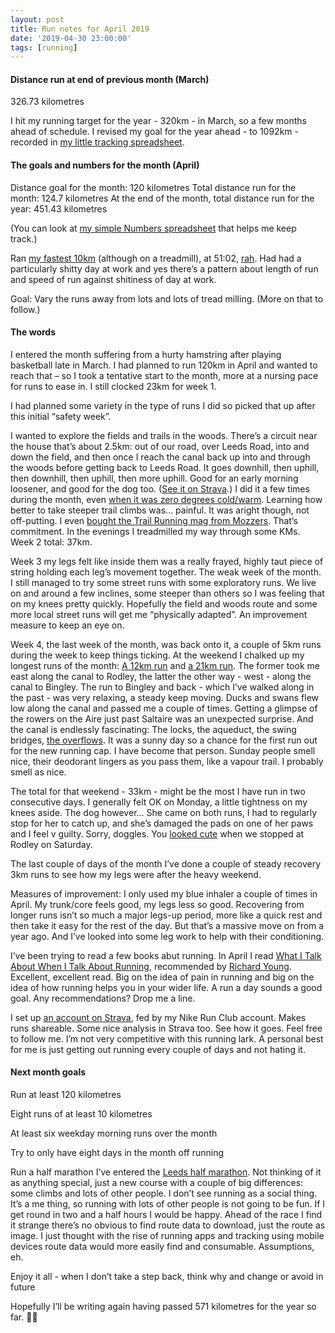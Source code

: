 ```yaml
---
layout: post
title: Run notes for April 2019
date: '2019-04-30 23:00:00'
tags: [running]
---
```

#### Distance run at end of previous month (March)

326.73 kilometres

I hit my running target for the year - 320km - in March, so a few months ahead of schedule. I revised my goal for the year ahead - to 1092km - recorded in [my little tracking spreadsheet](https://www.icloud.com/numbers/0cWhQqgPDF2FKXSnUdB79lWVw#2019_running).


#### The goals and numbers for the month (April)

Distance goal for the month: 120 kilometres
Total distance run for the month: 124.7 kilometres
At the end of the month, total distance run for the year: 451.43 kilometres

(You can look at [my simple Numbers spreadsheet](https://www.icloud.com/numbers/0cWhQqgPDF2FKXSnUdB79lWVw#2019_running) that helps me keep track.)

Ran [my fastest 10km](https://www.strava.com/activities/2301128691) (although on a treadmill), at 51:02, [rah](https://www.instagram.com/p/BwFwnkCFJVa/). Had had a particularly shitty day at work and yes there’s a pattern about length of run and speed of run against shitiness of day at work.

Goal: Vary the runs away from lots and lots of tread milling. (More on that to follow.)


#### The words

I entered the month suffering from a hurty hamstring after playing basketball late in March. I had planned to run 120km in April and wanted to reach that – so I took a tentative start to the month, more at a nursing pace for runs to ease in. I still clocked 23km for week 1.

I had planned some variety in the type of runs I did so picked that up after this initial “safety week”.

I wanted to explore the fields and trails in the woods. There’s a circuit near the house that’s about 2.5km: out of our road, over Leeds Road, into and down the field, and then once I reach the canal back up into and through the woods before getting back to Leeds Road. It goes downhill, then uphill, then downhill, then uphill, then more uphill. Good for an early morning loosener, and good for the dog too. ([See it on Strava](https://www.strava.com/activities/2301128837).) I did it a few times during the month, even [when it was zero degrees cold/warm](https://www.instagram.com/p/BwGrvGEHN2g/). Learning how better to take steeper trail climbs was… painful. It was aright though, not off-putting. I even [bought the Trail Running mag from Mozzers](https://www.instagram.com/p/BvznwZHnUZP/). That’s commitment. In the evenings I treadmilled my way through some KMs. Week 2 total: 37km.

Week 3 my legs felt like inside them was a really frayed, highly taut piece of string holding each leg’s movement together. The weak week of the month. I still managed to try some street runs with some exploratory runs. We live on and around a few inclines, some steeper than others so I was feeling that on my knees pretty quickly. Hopefully the field and woods route and some more local street runs will get me “physically adapted”. An improvement measure to keep an eye on.

Week 4, the last week of the month, was back onto it, a couple of 5km runs during the week to keep things ticking. At the weekend I chalked up my longest runs of the month: [A 12km run](https://www.strava.com/activities/2321883620) and [a 21km run](https://www.strava.com/activities/2324934295). The former took me east along the canal to Rodley, the latter the other way - west - along the canal to Bingley. The run to Bingley and back - which I’ve walked along in the past - was very relaxing, a steady keep moving. Ducks and swans flew low along the canal and passed me a couple of times. Getting a glimpse of the rowers on the Aire just past Saltaire was an unexpected surprise. And the canal is endlessly fascinating: The locks, the aqueduct, the swing bridges, [the overflows](https://www.instagram.com/p/BwyziCknrMR/). It was a sunny day so a chance for the first run out for the new running cap. I have become that person. Sunday people smell nice, their deodorant lingers as you pass them, like a vapour trail. I probably smell as nice.

The total for that weekend - 33km - might be the most I have run in two consecutive days. I generally felt OK on Monday, a little tightness on my knees aside. The dog however… She came on both runs, I had to regularly stop for her to catch up, and she’s damaged the pads on one of her paws and I feel v guilty. Sorry, doggles. You [looked cute](https://www.instagram.com/p/BwwPNZUnuKH/) when we stopped at Rodley on Saturday.

The last couple of days of the month I’ve done a couple of steady recovery 3km runs to see how my legs were after the heavy weekend.

Measures of improvement: I only used my blue inhaler a couple of times in April. My trunk/core feels good, my legs less so good. Recovering from longer runs isn’t so much a major legs-up period, more like a quick rest and then take it easy for the rest of the day. But that’s a massive move on from a year ago. And I’ve looked into some leg work to help with their conditioning.

I’ve been trying to read a few books abut running. In April I read [What I Talk About When I Talk About Running](https://www.amazon.co.uk/gp/product/B005TKD8ZK/ref=ppx_yo_dt_b_d_asin_title_o06?ie=UTF8&psc=1), recommended by [Richard Young](https://twitter.com/richrrd). Excellent, excellent read. Big on the idea of pain in running and big on the idea of how running helps you in your wider life. A run a day sounds a good goal. Any recommendations? Drop me a line.

I set up [an account on Strava](https://www.strava.com/athletes/41247532), fed by my Nike Run Club account. Makes runs shareable. Some nice analysis in Strava too. See how it goes. Feel free to follow me. I’m not very competitive with this running lark. A personal best for me is just getting out running every couple of days and not hating it.

#### Next month goals

Run at least 120 kilometres

Eight runs of at least 10 kilometres

At least six weekday morning runs over the month

Try to only have eight days in the month off running

Run a half marathon
I’ve entered the [Leeds half marathon](https://www.runforall.com/events/half-marathon/leeds-half-marathon/). Not thinking of it as anything special, just a new course with a couple of big differences: some climbs and lots of other people. I don’t see running as a social thing. It’s a me thing, so running with lots of other people is not going to be fun. If I get round in two and a half hours I would be happy. Ahead of the race I find it strange there’s no obvious to find route data to download, just the route as image. I just thought with the rise of running apps and tracking using mobile devices route data would more easily find and consumable. Assumptions, eh.

Enjoy it all - when I don’t take a step back, think why and change or avoid in future

Hopefully I’ll be writing again having passed 571 kilometres for the year so far. 🤞🏼
